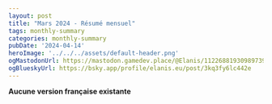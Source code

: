 ```yaml
---
layout: post
title: "Mars 2024 - Résumé mensuel"
tags: monthly-summary
categories: monthly-summary
pubDate: '2024-04-14'
heroImage: '../../../assets/default-header.png'
ogMastodonUrl: https://mastodon.gamedev.place/@Elanis/112268819309897393
ogBlueskyUrl: https://bsky.app/profile/elanis.eu/post/3kq3fy6lc442e
---
```

<b>Aucune version française existante</b>